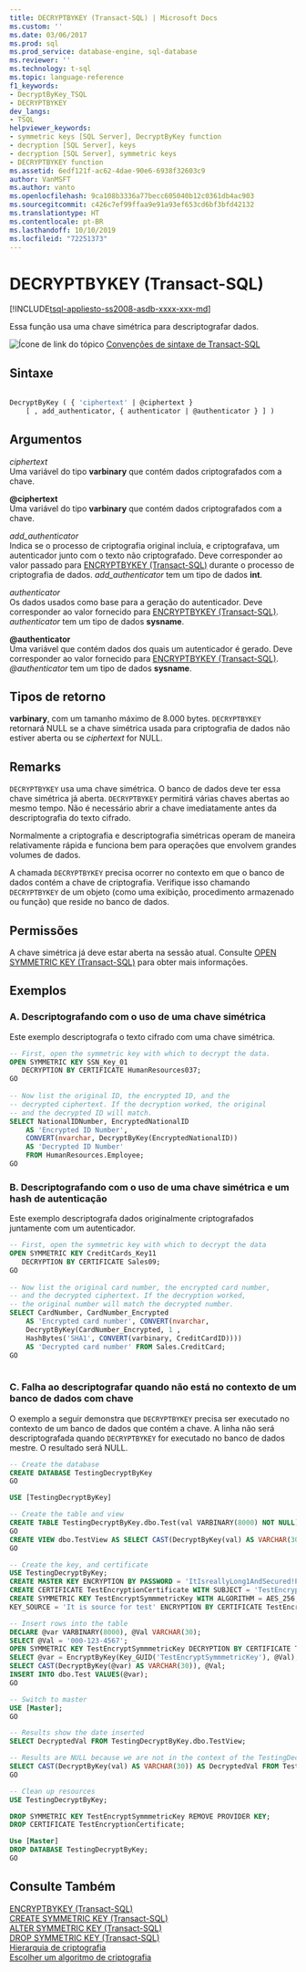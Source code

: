 ```yaml
---
title: DECRYPTBYKEY (Transact-SQL) | Microsoft Docs
ms.custom: ''
ms.date: 03/06/2017
ms.prod: sql
ms.prod_service: database-engine, sql-database
ms.reviewer: ''
ms.technology: t-sql
ms.topic: language-reference
f1_keywords:
- DecryptByKey_TSQL
- DECRYPTBYKEY
dev_langs:
- TSQL
helpviewer_keywords:
- symmetric keys [SQL Server], DecryptByKey function
- decryption [SQL Server], keys
- decryption [SQL Server], symmetric keys
- DECRYPTBYKEY function
ms.assetid: 6edf121f-ac62-4dae-90e6-6938f32603c9
author: VanMSFT
ms.author: vanto
ms.openlocfilehash: 9ca108b3336a77becc605040b12c0361db4ac903
ms.sourcegitcommit: c426c7ef99ffaa9e91a93ef653cd6bf3bfd42132
ms.translationtype: HT
ms.contentlocale: pt-BR
ms.lasthandoff: 10/10/2019
ms.locfileid: "72251373"
---
```

# <a name="decryptbykey-transact-sql"></a>DECRYPTBYKEY (Transact-SQL)
[!INCLUDE[tsql-appliesto-ss2008-asdb-xxxx-xxx-md](../../includes/tsql-appliesto-ss2008-asdb-xxxx-xxx-md.md)]

Essa função usa uma chave simétrica para descriptografar dados.  
  
 ![Ícone de link do tópico](../../database-engine/configure-windows/media/topic-link.gif "Ícone de link do tópico") [Convenções de sintaxe de Transact-SQL](../../t-sql/language-elements/transact-sql-syntax-conventions-transact-sql.md)  
  
## <a name="syntax"></a>Sintaxe  
  
```sql
  
DecryptByKey ( { 'ciphertext' | @ciphertext }   
    [ , add_authenticator, { authenticator | @authenticator } ] )  
```  
  
## <a name="arguments"></a>Argumentos  
*ciphertext*  
Uma variável do tipo **varbinary** que contém dados criptografados com a chave.  
  
**\@ciphertext**  
Uma variável do tipo **varbinary** que contém dados criptografados com a chave.  
  
 *add_authenticator*  
Indica se o processo de criptografia original incluía, e criptografava, um autenticador junto com o texto não criptografado. Deve corresponder ao valor passado para [ENCRYPTBYKEY (Transact-SQL)](./encryptbykey-transact-sql.md) durante o processo de criptografia de dados. *add_authenticator* tem um tipo de dados **int**.  
  
 *authenticator*  
Os dados usados como base para a geração do autenticador. Deve corresponder ao valor fornecido para [ENCRYPTBYKEY (Transact-SQL)](./encryptbykey-transact-sql.md). *authenticator* tem um tipo de dados **sysname**.  

**\@authenticator**  
Uma variável que contém dados dos quais um autenticador é gerado. Deve corresponder ao valor fornecido para [ENCRYPTBYKEY (Transact-SQL)](./encryptbykey-transact-sql.md). *\@authenticator* tem um tipo de dados **sysname**.  

## <a name="return-types"></a>Tipos de retorno  
**varbinary**, com um tamanho máximo de 8.000 bytes. `DECRYPTBYKEY` retornará NULL se a chave simétrica usada para criptografia de dados não estiver aberta ou se *ciphertext* for NULL.  
  
## <a name="remarks"></a>Remarks  
`DECRYPTBYKEY` usa uma chave simétrica. O banco de dados deve ter essa chave simétrica já aberta. `DECRYPTBYKEY` permitirá várias chaves abertas ao mesmo tempo. Não é necessário abrir a chave imediatamente antes da descriptografia do texto cifrado.  
  
Normalmente a criptografia e descriptografia simétricas operam de maneira relativamente rápida e funciona bem para operações que envolvem grandes volumes de dados.  

A chamada `DECRYPTBYKEY` precisa ocorrer no contexto em que o banco de dados contém a chave de criptografia. Verifique isso chamando `DECRYPTBYKEY` de um objeto (como uma exibição, procedimento armazenado ou função) que reside no banco de dados. 
  
## <a name="permissions"></a>Permissões  
A chave simétrica já deve estar aberta na sessão atual. Consulte [OPEN SYMMETRIC KEY &#40;Transact-SQL&#41;](../../t-sql/statements/open-symmetric-key-transact-sql.md) para obter mais informações.  
  
## <a name="examples"></a>Exemplos  
  
### <a name="a-decrypting-by-using-a-symmetric-key"></a>A. Descriptografando com o uso de uma chave simétrica  
Este exemplo descriptografa o texto cifrado com uma chave simétrica.  
  
```sql  
-- First, open the symmetric key with which to decrypt the data.  
OPEN SYMMETRIC KEY SSN_Key_01  
   DECRYPTION BY CERTIFICATE HumanResources037;  
GO  
  
-- Now list the original ID, the encrypted ID, and the   
-- decrypted ciphertext. If the decryption worked, the original  
-- and the decrypted ID will match.  
SELECT NationalIDNumber, EncryptedNationalID   
    AS 'Encrypted ID Number',  
    CONVERT(nvarchar, DecryptByKey(EncryptedNationalID))   
    AS 'Decrypted ID Number'  
    FROM HumanResources.Employee;  
GO  
```  
  
### <a name="b-decrypting-by-using-a-symmetric-key-and-an-authenticating-hash"></a>B. Descriptografando com o uso de uma chave simétrica e um hash de autenticação  
Este exemplo descriptografa dados originalmente criptografados juntamente com um autenticador.  
  
```sql  
-- First, open the symmetric key with which to decrypt the data  
OPEN SYMMETRIC KEY CreditCards_Key11  
   DECRYPTION BY CERTIFICATE Sales09;  
GO  
  
-- Now list the original card number, the encrypted card number,  
-- and the decrypted ciphertext. If the decryption worked,   
-- the original number will match the decrypted number.  
SELECT CardNumber, CardNumber_Encrypted   
    AS 'Encrypted card number', CONVERT(nvarchar,  
    DecryptByKey(CardNumber_Encrypted, 1 ,   
    HashBytes('SHA1', CONVERT(varbinary, CreditCardID))))   
    AS 'Decrypted card number' FROM Sales.CreditCard;  
GO  
  
```  

### <a name="c-fail-to-decrypt-when-not-in-the-context-of-database-with-key"></a>C. Falha ao descriptografar quando não está no contexto de um banco de dados com chave
O exemplo a seguir demonstra que `DECRYPTBYKEY` precisa ser executado no contexto de um banco de dados que contém a chave. A linha não será descriptografada quando `DECRYPTBYKEY` for executado no banco de dados mestre. O resultado será NULL. 

```sql
-- Create the database
CREATE DATABASE TestingDecryptByKey
GO

USE [TestingDecryptByKey]

-- Create the table and view
CREATE TABLE TestingDecryptByKey.dbo.Test(val VARBINARY(8000) NOT NULL);
GO
CREATE VIEW dbo.TestView AS SELECT CAST(DecryptByKey(val) AS VARCHAR(30)) AS DecryptedVal FROM TestingDecryptByKey.dbo.Test;
GO

-- Create the key, and certificate
USE TestingDecryptByKey;
CREATE MASTER KEY ENCRYPTION BY PASSWORD = 'ItIsreallyLong1AndSecured!Passsword#';
CREATE CERTIFICATE TestEncryptionCertificate WITH SUBJECT = 'TestEncryption';
CREATE SYMMETRIC KEY TestEncryptSymmmetricKey WITH ALGORITHM = AES_256, IDENTITY_VALUE = 'It is place for test',
KEY_SOURCE = 'It is source for test' ENCRYPTION BY CERTIFICATE TestEncryptionCertificate;

-- Insert rows into the table
DECLARE @var VARBINARY(8000), @Val VARCHAR(30);
SELECT @Val = '000-123-4567';
OPEN SYMMETRIC KEY TestEncryptSymmmetricKey DECRYPTION BY CERTIFICATE TestEncryptionCertificate;
SELECT @var = EncryptByKey(Key_GUID('TestEncryptSymmmetricKey'), @Val);
SELECT CAST(DecryptByKey(@var) AS VARCHAR(30)), @Val;
INSERT INTO dbo.Test VALUES(@var);
GO

-- Switch to master
USE [Master];
GO

-- Results show the date inserted
SELECT DecryptedVal FROM TestingDecryptByKey.dbo.TestView;

-- Results are NULL because we are not in the context of the TestingDecryptByKey Database
SELECT CAST(DecryptByKey(val) AS VARCHAR(30)) AS DecryptedVal FROM TestingDecryptByKey.dbo.Test;
GO

-- Clean up resources
USE TestingDecryptByKey;

DROP SYMMETRIC KEY TestEncryptSymmmetricKey REMOVE PROVIDER KEY;
DROP CERTIFICATE TestEncryptionCertificate;

Use [Master]
DROP DATABASE TestingDecryptByKey;
GO
```

  
## <a name="see-also"></a>Consulte Também  
 [ENCRYPTBYKEY &#40;Transact-SQL&#41;](../../t-sql/functions/encryptbykey-transact-sql.md)   
 [CREATE SYMMETRIC KEY &#40;Transact-SQL&#41;](../../t-sql/statements/create-symmetric-key-transact-sql.md)   
 [ALTER SYMMETRIC KEY &#40;Transact-SQL&#41;](../../t-sql/statements/alter-symmetric-key-transact-sql.md)   
 [DROP SYMMETRIC KEY &#40;Transact-SQL&#41;](../../t-sql/statements/drop-symmetric-key-transact-sql.md)   
 [Hierarquia de criptografia](../../relational-databases/security/encryption/encryption-hierarchy.md)   
 [Escolher um algoritmo de criptografia](../../relational-databases/security/encryption/choose-an-encryption-algorithm.md)  
  
  
